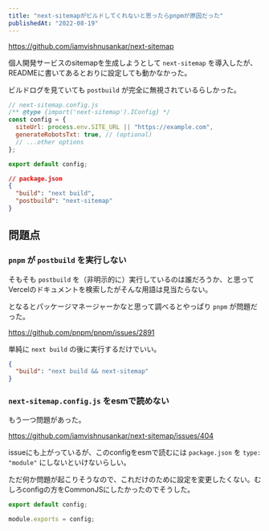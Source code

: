 ```yaml
---
title: "next-sitemapがビルドしてくれないと思ったらpnpmが原因だった"
publishedAt: "2022-08-19"
---
```


https://github.com/iamvishnusankar/next-sitemap

個人開発サービスのsitemapを生成しようとして `next-sitemap` を導入したが、READMEに書いてあるとおりに設定しても動かなかった。

ビルドログを見ていても `postbuild` が完全に無視されているらしかった。

```javascript
// next-sitemap.config.js
/** @type {import('next-sitemap').IConfig} */
const config = {
  siteUrl: process.env.SITE_URL || "https://example.com",
  generateRobotsTxt: true, // (optional)
  // ...other options
};

export default config;
```

```json
// package.json
{
  "build": "next build",
  "postbuild": "next-sitemap"
}
```

## 問題点

### `pnpm` が `postbuild` を実行しない

そもそも `postbuild` を（非明示的に）実行しているのは誰だろうか、と思ってVercelのドキュメントを検索したがそんな用語は見当たらない。

となるとパッケージマネージャーかなと思って調べるとやっぱり `pnpm` が問題だった。

https://github.com/pnpm/pnpm/issues/2891

単純に `next build` の後に実行するだけでいい。

```json
{
  "build": "next build && next-sitemap"
}
```

### `next-sitemap.config.js` をesmで読めない

もう一つ問題があった。

https://github.com/iamvishnusankar/next-sitemap/issues/404

issueにも上がっているが、このconfigをesmで読むには `package.json` を `type: "module"` にしないといけないらしい。

ただ何か問題が起こりそうなので、これだけのために設定を変更したくない。むしろconfigの方をCommonJSにしたかったのでそうした。

```javascript
export default config;
```

```javascript
module.exports = config;
```
